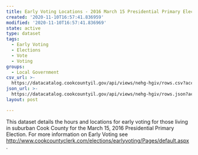 ```yaml
---
title: Early Voting Locations - 2016 March 15 Presidential Primary Election
created: '2020-11-10T16:57:41.836959'
modified: '2020-11-10T16:57:41.836969'
state: active
type: dataset
tags:
  - Early Voting
  - Elections
  - Vote
  - Voting
groups:
  - Local Government
csv_url: >-
  https://datacatalog.cookcountyil.gov/api/views/nehg-hgiv/rows.csv?accessType=DOWNLOAD
json_url: >-
  https://datacatalog.cookcountyil.gov/api/views/nehg-hgiv/rows.json?accessType=DOWNLOAD
layout: post

---
```

This dataset details the hours and locations for early voting for those living in suburban Cook County for the March 15, 2016 Presidential Primary Election. For more information on Early Voting see http://www.cookcountyclerk.com/elections/earlyvoting/Pages/default.aspx .
